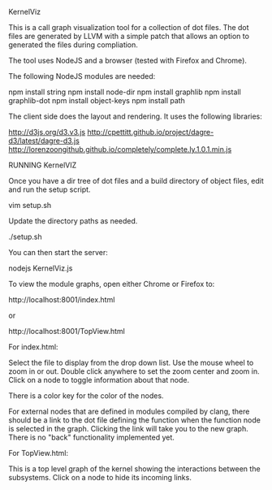 KernelViz

This is a call graph visualization tool for a collection of dot
files. The dot files are generated by LLVM with a simple patch
that allows an option to generated the files during compliation.

The tool uses NodeJS and a browser (tested with Firefox and 
Chrome).

The following NodeJS modules are needed:

  npm install string
  npm install node-dir
  npm install graphlib
  npm install graphlib-dot
  npm install object-keys
  npm install path

The client side does the layout and rendering. It uses the
following libraries:

http://d3js.org/d3.v3.js
http://cpettitt.github.io/project/dagre-d3/latest/dagre-d3.js
http://lorenzoongithub.github.io/completely/complete.ly.1.0.1.min.js


RUNNING KernelVIZ

Once you have a dir tree of dot files and a build directory of
object files, edit and run the setup script.

  vim setup.sh

Update the directory paths as needed.

  ./setup.sh

You can then start the server:

nodejs KernelViz.js

To view the module graphs, open either Chrome or Firefox to:

  http://localhost:8001/index.html

or

  http://localhost:8001/TopView.html

For index.html:

Select the file to display from the drop down list.
Use the mouse wheel to zoom in or out.
Double click anywhere to set the zoom center and zoom in.
Click on a node to toggle information about that node.

There is a color key for the color of the nodes.

For external nodes that are defined in modules compiled by clang, there should be
a link to the dot file defining the function when the function node is selected in
the graph. Clicking the link will take you to the new graph. There is no "back"
functionality implemented yet.

For TopView.html:

This is a top level graph of the kernel showing the interactions between the
subsystems. Click on a node to hide its incoming links.

